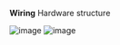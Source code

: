 
**Wiring**
Hardware structure

![image](https://user-images.githubusercontent.com/56578804/71705572-6adbb600-2e1b-11ea-92c0-2f016a7e8fea.png)
![image](https://user-images.githubusercontent.com/56578804/71705597-8c3ca200-2e1b-11ea-906d-850f908b82d9.png)
